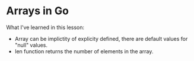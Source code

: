# Arrays in Go

What I've learned in this lesson:

* Array can be implictity of explicity defined, there are default values for "null" values.
* len function returns the number of elements in the array.

